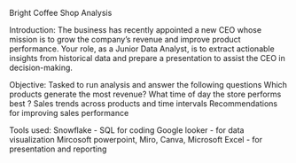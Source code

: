 Bright Coffee Shop Analysis

Introduction:
The business has recently appointed a new CEO whose mission is to grow the company’s revenue and improve product performance. Your role, as a Junior Data Analyst, is to extract actionable insights from historical data and prepare a presentation to assist the CEO in 
decision-making.

Objective:
Tasked to run analysis and answer the following questions
Which products generate the most revenue?
What time of day the store performs best ?
Sales trends across products and time intervals 
Recommendations for improving sales performance 

Tools used:
Snowflake - SQL for coding
Google looker - for data visualization
Mircosoft powerpoint, Miro, Canva, Microsoft Excel - for presentation and reporting
